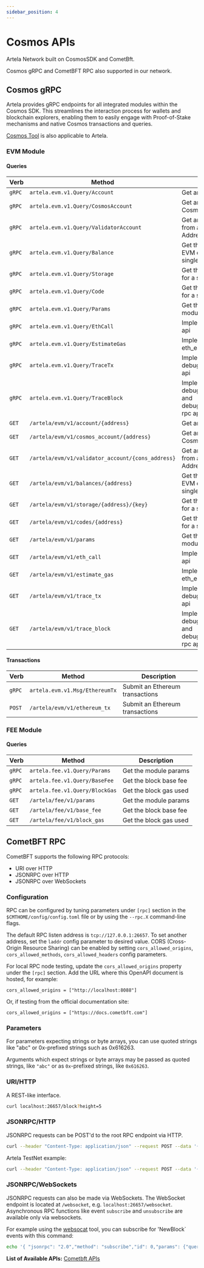 ```yaml
---
sidebar_position: 4
---
```


# Cosmos APIs

Artela Network built on CosmosSDK and CometBft.

Cosmos gRPC and CometBFT RPC also supported in our network.

## Cosmos gRPC

Artela provides gRPC endpoints for all integrated modules within the Cosmos SDK. This streamlines the interaction process for wallets and blockchain explorers, enabling them to easily engage with Proof-of-Stake mechanisms and native Cosmos transactions and queries.

[Cosmos Tool](https://v1.cosmos.network/rpc/v0.45.1) is also applicable to Artela.

### EVM Module

#### Queries

| Verb   | Method                                               | Description                                                               |
| ------ | ---------------------------------------------------- | ------------------------------------------------------------------------- |
| `gRPC` | `artela.evm.v1.Query/Account`                     | Get an Ethereum account                                                   |
| `gRPC` | `artela.evm.v1.Query/CosmosAccount`               | Get an Ethereum account's Cosmos Address                                  |
| `gRPC` | `artela.evm.v1.Query/ValidatorAccount`            | Get an Ethereum account's from a validator consensus Address              |
| `gRPC` | `artela.evm.v1.Query/Balance`                     | Get the balance of a the EVM denomination for a single EthAccount.        |
| `gRPC` | `artela.evm.v1.Query/Storage`                     | Get the balance of all coins for a single account                         |
| `gRPC` | `artela.evm.v1.Query/Code`                        | Get the balance of all coins for a single account                         |
| `gRPC` | `artela.evm.v1.Query/Params`                      | Get the parameters of x/evm module                                        |
| `gRPC` | `artela.evm.v1.Query/EthCall`                     | Implements the eth_call rpc api                                           |
| `gRPC` | `artela.evm.v1.Query/EstimateGas`                 | Implements the eth_estimateGas rpc api                                    |
| `gRPC` | `artela.evm.v1.Query/TraceTx`                     | Implements the debug_traceTransaction rpc api                             |
| `gRPC` | `artela.evm.v1.Query/TraceBlock`                  | Implements the debug_traceBlockByNumber and debug_traceBlockByHash rpc api |
| `GET`  | `/artela/evm/v1/account/{address}`                | Get an Ethereum account                                                   |
| `GET`  | `/artela/evm/v1/cosmos_account/{address}`         | Get an Ethereum account's Cosmos Address                                  |
| `GET`  | `/artela/evm/v1/validator_account/{cons_address}` | Get an Ethereum account's from a validator consensus Address              |
| `GET`  | `/artela/evm/v1/balances/{address}`               | Get the balance of a the EVM denomination for a single EthAccount.        |
| `GET`  | `/artela/evm/v1/storage/{address}/{key}`          | Get the balance of all coins for a single account                         |
| `GET`  | `/artela/evm/v1/codes/{address}`                  | Get the balance of all coins for a single account                         |
| `GET`  | `/artela/evm/v1/params`                           | Get the parameters of x/evm module                                        |
| `GET`  | `/artela/evm/v1/eth_call`                         | Implements the eth_call rpc api                                           |
| `GET`  | `/artela/evm/v1/estimate_gas`                     | Implements the eth_estimateGas rpc api                                    |
| `GET`  | `/artela/evm/v1/trace_tx`                         | Implements the debug_traceTransaction rpc api                             |
| `GET`  | `/artela/evm/v1/trace_block`                      | Implements the debug_traceBlockByNumber and debug_traceBlockByHash rpc api |

#### Transactions

| Verb   | Method                            | Description                     |
| ------ | --------------------------------- | ------------------------------- |
| `gRPC` | `artela.evm.v1.Msg/EthereumTx` | Submit an Ethereum transactions |
| `POST` | `/artela/evm/v1/ethereum_tx`   | Submit an Ethereum transactions |

### FEE Module

#### Queries

| Verb   | Method                         | Description            |
|--------|--------------------------------|------------------------|
| `gRPC` | `artela.fee.v1.Query/Params`   | Get the module params  |
| `gRPC` | `artela.fee.v1.Query/BaseFee`  | Get the block base fee |
| `gRPC` | `artela.fee.v1.Query/BlockGas` | Get the block gas used |
| `GET`  | `/artela/fee/v1/params`        | Get the module params  |
| `GET`  | `/artela/fee/v1/base_fee`      | Get the block base fee |
| `GET`  | `/artela/fee/v1/block_gas`     | Get the block gas used |

## CometBFT RPC


CometBFT supports the following RPC protocols:

* URI over HTTP
* JSONRPC over HTTP
* JSONRPC over WebSockets

### Configuration

RPC can be configured by tuning parameters under `[rpc]` section in the
`$CMTHOME/config/config.toml` file or by using the `--rpc.X` command-line
flags.

The default RPC listen address is `tcp://127.0.0.1:26657`.
To set another address, set the `laddr` config parameter to desired value.
CORS (Cross-Origin Resource Sharing) can be enabled by setting
`cors_allowed_origins`, `cors_allowed_methods`, `cors_allowed_headers`
config parameters.

For local RPC node testing, update the `cors_allowed_origins` property under the `[rpc]` section. Add the URL where this OpenAPI document is hosted, for example:

  `cors_allowed_origins = ["http://localhost:8088"]`

Or, if testing from the official documentation site:

  `cors_allowed_origins = ["https://docs.cometbft.com"]`

### Parameters

For parameters expecting strings or byte arrays, you can use quoted strings like "abc" or 0x-prefixed strings such as 0x616263.

Arguments which expect strings or byte arrays may be passed as quoted
strings, like `"abc"` or as `0x`-prefixed strings, like `0x616263`.

### URI/HTTP

A REST-like interface.
```bash
curl localhost:26657/block?height=5
```
### JSONRPC/HTTP

JSONRPC requests can be POST'd to the root RPC endpoint via HTTP.
```bash
curl --header "Content-Type: application/json" --request POST --data '{"method": "block", "params": ["5"], "id": 1}' localhost:26657
```
Artela TestNet example:
```bash
curl --header "Content-Type: application/json" --request POST --data '{"method": "block", "params": ["5"], "id": 1}' 47.251.14.47:26657
```
### JSONRPC/WebSockets

JSONRPC requests can also be made via WebSockets.
The WebSocket endpoint is located at `/websocket`, e.g. `localhost:26657/websocket`.
Asynchronous RPC functions like event `subscribe` and `unsubscribe` are
available only via websockets.

For example using the [websocat](https://github.com/vi/websocat) tool, you can subscribe for 'NewBlock` events
with this command:
```bash
echo '{ "jsonrpc": "2.0","method": "subscribe","id": 0,"params": {"query": "tm.event='"'NewBlock'"'"} }' | websocat -n -t ws://127.0.0.1:26657/websocket
```

**List of Available APIs:** [Cometbft APIs](https://docs.cometbft.com/v0.38/rpc/#/Info)
